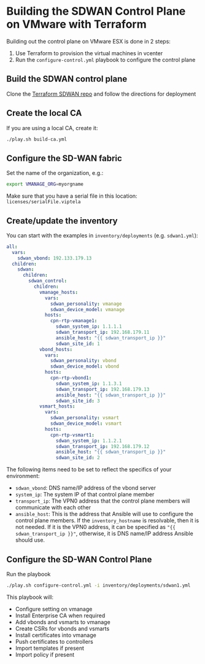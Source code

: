 # Building the SDWAN Control Plane on VMware with Terraform

Building out the control plane on VMware ESX is done in 2 steps:

1. Use Terraform to provision the virtual machines in vcenter
2. Run the `configure-control.yml` playbook to configure the control plane

## Build the SDWAN control plane

Clone the [Terraform SDWAN repo](https://github.com/ciscops/terraform-viptela) and follow the directions for deployment

## Create the local CA

If you are using a local CA, create it:

```bash
./play.sh build-ca.yml
```

## Configure the SD-WAN fabric

Set the name of the organization, e.g.:

```bash
export VMANAGE_ORG=myorgname
```

Make sure that you have a serial file in this location: `licenses/serialFile.viptela` 

## Create/update the inventory

You can start with the examples in `inventory/deployments` (e.g. `sdwan1.yml`):

```yaml
all:
  vars:
    sdwan_vbond: 192.133.179.13
  children:
    sdwan:
      children:
        sdwan_control:
          children:
            vmanage_hosts:
              vars:
                sdwan_personality: vmanage
                sdwan_device_model: vmanage
              hosts:
                cpn-rtp-vmanage1:
                  sdwan_system_ip: 1.1.1.1
                  sdwan_transport_ip: 192.168.179.11
                  ansible_host: "{{ sdwan_transport_ip }}"
                  sdwan_site_id: 1
            vbond_hosts:
              vars:
                sdwan_personality: vbond
                sdwan_device_model: vbond
              hosts:
                cpn-rtp-vbond1:
                  sdwan_system_ip: 1.1.3.1
                  sdwan_transport_ip: 192.168.179.13
                  ansible_host: "{{ sdwan_transport_ip }}"
                  sdwan_site_id: 3
            vsmart_hosts:
              vars:
                sdwan_personality: vsmart
                sdwan_device_model: vsmart
              hosts:
                cpn-rtp-vsmart1:
                  sdwan_system_ip: 1.1.2.1
                  sdwan_transport_ip: 192.168.179.12
                  ansible_host: "{{ sdwan_transport_ip }}"
                  sdwan_site_id: 2
```

The following items need to be set to reflect the specifics of your environment:

* `sdwan_vbond`: DNS name/IP address of the vbond server
* `system_ip`: The system IP of that control plane member
* `transport_ip`: The VPN0 address that the control plane members will communicate with each other
* `ansible_host`: This is the address that Ansible will use to configure the control plane members.  If the `inventory_hostname` is resolvable, then it is not needed. If it is the VPN0 address, it can be specified as `"{{ sdwan_transport_ip }}"`, otherwise, it is DNS name/IP address Ansible should use.

## Configure the SD-WAN Control Plane

Run the playbook

```bash
./play.sh configure-control.yml -i inventory/deployments/sdwan1.yml
```

This playbook will:

* Configure setting on vmanage
* Install Enterprise CA when required
* Add vbonds and vsmarts to vmanage
* Create CSRs for vbonds and vsmarts
* Install certificates into vmanage
* Push certificates to controllers
* Import templates if present
* Import policy if present